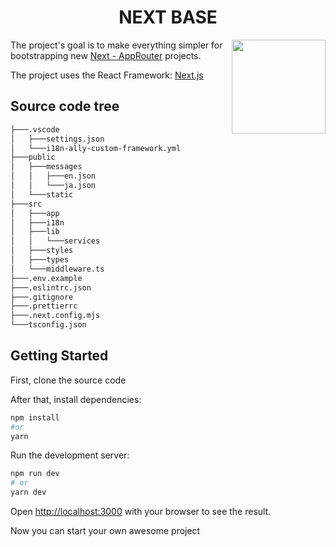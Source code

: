 <div align="center">
    <h1>NEXT BASE</h1>
</div>

[<img src="http://res.cloudinary.com/unicodeveloper/image/upload/v1524776764/next-jslogo.svg" align="right" width="150">](https://github.com/vercel/next.js)
The project's goal is to make everything simpler for bootstrapping new [Next - AppRouter](https://nextjs.org/docs/app) projects.

The project uses the React Framework: [Next.js](https://github.com/vercel/next.js)

## Source code tree

```bash
├───.vscode
│   ├───settings.json
│   └───i18n-ally-custom-framework.yml
├───public
│   ├───messages
│   │   ├───en.json
│   │   └───ja.json
│   └───static
├───src
│   ├───app
│   ├───i18n
│   ├───lib
│   │   └───services
│   ├───styles
│   ├───types
│   └───middleware.ts
├───.env.example
├───.eslintrc.json
├───.gitignore
├───.prettierrc
├───.next.config.mjs
└───tsconfig.json
```

## Getting Started

First, clone the source code

After that, install dependencies:

```bash
npm install
#or
yarn
```

Run the development server:

```bash
npm run dev
# or
yarn dev
```

Open [http://localhost:3000](http://localhost:3000) with your browser to see the result.

Now you can start your own awesome project
